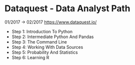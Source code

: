 # Dataquest - Data Analyst Path
01/2017 -> 02/2017
https://www.dataquest.io/  
- Step 1: Introduction To Python
- Step 2: Intermediate Python And Pandas
- Step 3: The Command Line
- Step 4: Working With Data Sources
- Step 5: Probability And Statistics
- Step 6: Learning R
